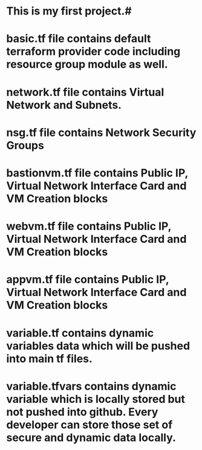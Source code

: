 # This is my first project.#

# basic.tf file contains default terraform provider code including resource group module as well.

# network.tf file contains Virtual Network and Subnets.

# nsg.tf file contains Network Security Groups

# bastionvm.tf file contains Public IP, Virtual Network Interface Card and VM Creation blocks

# webvm.tf file contains Public IP, Virtual Network Interface Card and VM Creation blocks

# appvm.tf file contains Public IP, Virtual Network Interface Card and VM Creation blocks

# variable.tf contains dynamic variables data which will be pushed into main tf files.

# variable.tfvars contains dynamic variable which is locally stored but not pushed into github. Every developer can store those set of secure and dynamic data locally.

